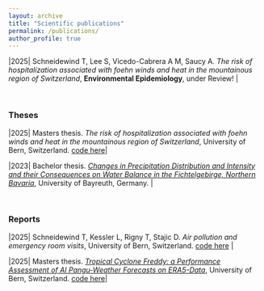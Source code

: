 ```yaml
---
layout: archive
title: "Scientific publications"
permalink: /publications/
author_profile: true
---
```


<script type="text/javascript" src="https://d1bxh8uas1mnw7.cloudfront.net/assets/embed.js"></script>


|2025| Schneidewind T, Lee S, Vicedo-Cabrera A M, Saucy A. *The risk of hospitalization associated with foehn winds and heat in the mountainous region of Switzerland*, **Environmental Epidemiology**, under Review! | 

<br> 

### Theses

|2025| Masters thesis. *The risk of hospitalization associated with foehn winds and heat in the mountainous region of Switzerland*, University of Bern, Switzerland. [code here](https://github.com/tinojona/Paper_2025_foehn_winds_and_hospitalizations)| 

|2023| Bachelor thesis. [*Changes in Precipitation Distribution and Intensity and their Consequences on Water Balance in the Fichtelgebirge, Northern Bavaria*](https://github.com/tinojona/tinojona.github.io/blob/main/files/BA_Tino_Schneidewind.pdf), University of Bayreuth, Germany. | 

<br> 

### Reports

|2025| Schneidewind T, Kessler L, Rigny T, Stajic D. *Air pollution and emergency room visits*, University of Bern, Switzerland. [code here](https://github.com/tinojona/PM10_Emergency_room_visits) |

|2025| Masters thesis. [*Tropical Cyclone Freddy: a Performance Assessment of AI Pangu-Weather Forecasts on ERA5-Data*](https://github.com/tinojona/tinojona.github.io/blob/main/files/FINAL_REPORT.pdf), University of Bern, Switzerland. [code here](https://github.com/tinojona/Tropical_Cyclone_Freddy)| 
